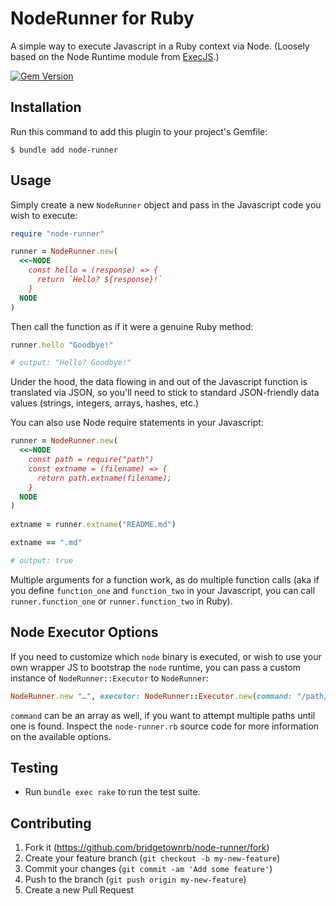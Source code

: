 # NodeRunner for Ruby

A simple way to execute Javascript in a Ruby context via Node. (Loosely based on the Node Runtime module from [ExecJS](https://github.com/rails/execjs).)

[![Gem Version](https://badge.fury.io/rb/node-runner)](https://badge.fury.io/rb/node-runner)

## Installation

Run this command to add this plugin to your project's Gemfile:

```shell
$ bundle add node-runner
```

## Usage

Simply create a new `NodeRunner` object and pass in the Javascript code you wish to
execute:

```ruby
require "node-runner"

runner = NodeRunner.new(
  <<~NODE
    const hello = (response) => {
      return `Hello? ${response}!`
    }
  NODE
)
```

Then call the function as if it were a genuine Ruby method:

```ruby
runner.hello "Goodbye!"

# output: "Hello? Goodbye!"
```

Under the hood, the data flowing in and out of the Javascript function is translated via JSON, so you'll need to stick to standard JSON-friendly data
values (strings, integers, arrays, hashes, etc.)

You can also use Node require statements in your Javascript:

```ruby
runner = NodeRunner.new(
  <<~NODE
    const path = require("path")
    const extname = (filename) => {
      return path.extname(filename);
    }
  NODE
)
  
extname = runner.extname("README.md")

extname == ".md"

# output: true
```

Multiple arguments for a function work, as do multiple function calls (aka
if you define `function_one` and `function_two` in your Javascript, you can call
`runner.function_one` or `runner.function_two` in Ruby).

## Node Executor Options

If you need to customize which `node` binary is executed, or wish to use your
own wrapper JS to bootstrap the `node` runtime, you can pass a custom instance
of `NodeRunner::Executor` to `NodeRunner`:

```ruby
NodeRunner.new "…", executor: NodeRunner::Executor.new(command: "/path/to/custom/node")
```

`command` can be an array as well, if you want to attempt multiple paths until one is found. Inspect the `node-runner.rb` source code for more information on the available options.

## Testing

* Run `bundle exec rake` to run the test suite.

## Contributing

1. Fork it (https://github.com/bridgetownrb/node-runner/fork)
2. Create your feature branch (`git checkout -b my-new-feature`)
3. Commit your changes (`git commit -am 'Add some feature'`)
4. Push to the branch (`git push origin my-new-feature`)
5. Create a new Pull Request
